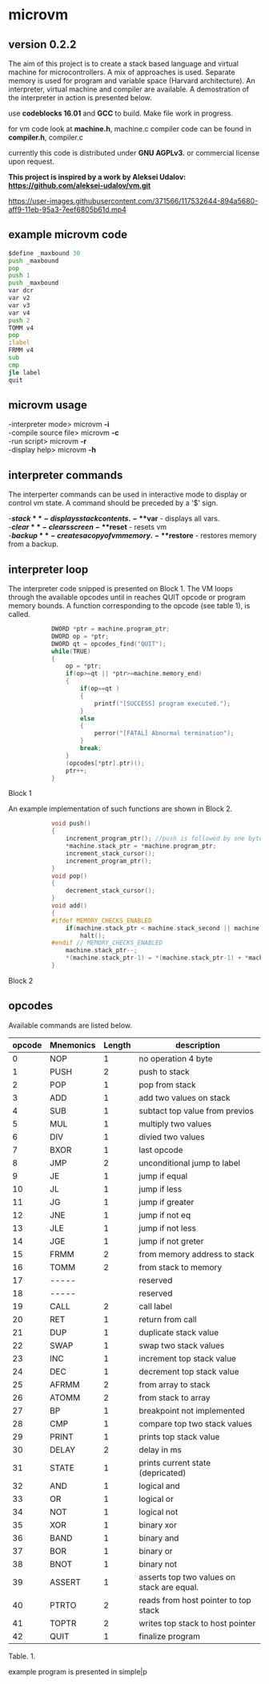 # microvm
## version 0.2.2
The aim of this project is to create a stack based language and virtual machine for microcontrollers. A mix of approaches is used. 
Separate memory is used for program and variable space (Harvard architecture). An interpreter, virtual machine and compiler are available. A demostration of the interpreter in action is presented below.

use **codeblocks 16.01**  and **GCC** to build.  Make file work in progress.

for vm code look at **machine.h**, machine.c
compiler code can be found in **compiler.h**, compiler.c

currently this code is distributed under **GNU AGPLv3.** or commercial license upon request.

**This project is inspired by a work by Aleksei Udalov: https://github.com/aleksei-udalov/vm.git**


https://user-images.githubusercontent.com/371566/117532644-894a5680-aff9-11eb-95a3-7eef6805b61d.mp4

## example microvm code
```asm
$define _maxbound 30
push _maxbound
pop
push 1
push _maxbound
var dcr
var v2
var v3
var v4
push 2
TOMM v4
pop
:label
FRMM v4
sub
cmp
jle label
quit

```
## microvm usage

-interpreter mode>    microvm **-i**              
-compile source file> microvm **-c** <source> <destination>             
-run script>          microvm **-r**  <binary>              
-display help>        microvm **-h**                        
            
## interpreter commands
The interperter commands can be used in interactive mode to display or control vm state. A command should be preceded by a '$' sign.

-**$stack**      - displays stack contents.     
-**$var**        - displays all vars.           
-**$clear**      - clears screen    
-**$reset**      - resets vm        
-**$backup**     - creates a copy of vm memory.                         
-**$restore**       - restores memory from a backup.           


## interpreter loop
The interpreter code snipped is presented on Block 1. The VM loops through the available opcodes until in reaches QUIT opcode or program memory bounds. A function corresponding to the opcode (see table 1), is called.
```C
            DWORD *ptr = machine.program_ptr;
            DWORD op = *ptr;
            DWORD qt = opcodes_find("QUIT");
            while(TRUE)
            {
                op = *ptr;         
                if(op>=qt || *ptr>=machine.memory_end)
                {
                    if(op==qt )
                    {
                        printf("[SUCCESS] program executed.");
                    }
                    else
                    {
                        perror("[FATAL] Abnormal termination");
                    }
                    break;
                }
                (opcodes[*ptr].ptr)();
                ptr++;
            }
```
Block 1

An example implementation of such functions are shown in Block 2.
```C
            void push() 
            {
                increment_program_ptr(); //push is followed by one byte, so increment to skip argument
                *machine.stack_ptr = *machine.program_ptr;
                increment_stack_cursor();
                increment_program_ptr();
            }
            void pop()
            {
                decrement_stack_cursor();
            }
            void add() 
            {
            #ifdef MEMORY_CHECKS_ENABLED
                if(machine.stack_ptr < machine.stack_second || machine.stack_ptr >= machine.stack_end)
                    halt();
            #endif // MEMORY_CHECKS_ENABLED
                machine.stack_ptr--;
                *(machine.stack_ptr-1) = *(machine.stack_ptr-1) + *machine.stack_ptr;
            }
```
Block 2

## opcodes

Available commands are listed below.

|   opcode |  Mnemonics |Length|                           description                              |
|----------|------------|------|--------------------------------------------------------------------|
|     0  |  NOP      |   1     | no operation 4 byte <BR>								            |
|     1  |  PUSH     |   2     | push to stack  <BR>                                                |
|     2  |  POP      |   1     | pop from stack                                                     |
|     3  |  ADD      |   1     | add two values on stack                                            |
|     4  |  SUB      |   1     | subtact top value from previos                                     |
|     5  |  MUL      |   1     | multiply two values|                                               |
|     6  |  DIV      |   1     | divied two values|                                                 |
|     7  |  BXOR     |   1     | last opcode                                                        |
|     8  |  JMP      |   2     | unconditional jump to label                                        |
|     9  |  JE       |   1     | jump if equal                                                      |
|     10 |  JL       |   1     | jump if less                                                       |
|     11 |  JG       |   1     | jump if greater                                                    |
|     12 |  JNE      |   1     | jump if not eq                                                     |
|     13 |  JLE      |   1     | jump if not less                                                   |
|     14 |  JGE      |   1     | jump if not greter                                                 |
|     15 |  FRMM     |   2     | from memory address to stack                                       |
|     16 |  TOMM     |   2     | from stack to memory                                               |
|     17 |  -----    |         | reserved                                                           |
|     18 |  -----    |         | reserved                                                           |
|     19 |  CALL     |   2     | call label                                                         |
|     20 |  RET      |   1     | return from call                                                   |
|     21 |  DUP      |   1     | duplicate stack value                                              |
|     22 |  SWAP     |   1     | swap two stack values                                              |
|     23 |  INC      |   1     | increment top stack value                                          |
|     24 |  DEC      |   1     | decrement top stack value                                          |
|     25 |  AFRMM    |   2     | from array to stack                                                |
|     26 |  ATOMM    |   2     | from stack to array                                                |
|     27 |  BP       |   1     | breakpoint not implemented                                         |
|     28 |  CMP      |   1     | compare top two stack values| place result in flag_gr and flag_eq  |
|     29 |  PRINT    |   1     | prints top stack value                                             |
|     30 |  DELAY    |   2     | delay in ms                                                        |
|     31 |  STATE    |   1     | prints current state (depricated)                                  |
|     32 |  AND      |   1     | logical and                                                        |
|     33 |  OR       |   1     | logical or                                                         |
|     34 |  NOT      |   1     | logical not                                                        |
|     35 |  XOR      |   1     | binary xor                                                         |
|     36 |  BAND     |   1     | binary and                                                         |
|     37 |  BOR      |   1     | binary or                                                          |
|     38 |  BNOT     |   1     | binary not                                                         |
|     39 |  ASSERT   |   1     | asserts top two values on stack are equal.                         |
|     40 |  PTRTO    |   2     | reads from host pointer to top stack                               |
|     41 |  TOPTR    |   2     | writes top stack to host pointer                                   |
|     42 |  QUIT     |   1     | finalize program                                                   |


Table. 1.
      
example program is presented in simple|p
